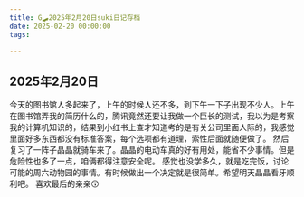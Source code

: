 ```yaml
---
title: G🛹2025年2月20日suki日记存档
date: 2025-02-20 00:00:00
tags:

---
```


## 2025年2月20日
今天的图书馆人多起来了，上午的时候人还不多，到下午一下子出现不少人。上午在图书馆弄我的简历什么的，腾讯竟然还要让我做一个巨长的测试，我以为是考察我的计算机知识的，结果到小红书上查才知道考的是有关公司里面人际的，我感觉里面好多东西都没有标准答案，每个选项都有道理，索性后面就随便做了。
然后复习了一阵子晶晶就骑车来了。晶晶的电动车真的好有用处，能省不少事情。但是危险性也多了一点，咱俩都得注意安全呢。
感觉也没学多久，就是吃完饭，讨论可能的周六动物园的事情。有时候做出一个决定就是很简单。希望明天晶晶看牙顺利吧。
喜欢最后的亲亲😚